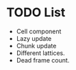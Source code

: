 # TODO List

- Cell component
- Lazy update
- Chunk update
- Different lattices.
- Dead frame count.
